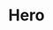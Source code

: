 ---
title: Hero
credit: Production Designer
project: Lavalantula
img_src: /assets/images/Lava8A.jpg
featured_portfolio: Theatre
featured_home: False
project_order: 1
portfolio_order: 1
home_order: None
---
